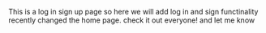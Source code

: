 This is a log in sign up page so here we will add log in and sign functinality
recently changed the home page. check it out everyone! and let me know
